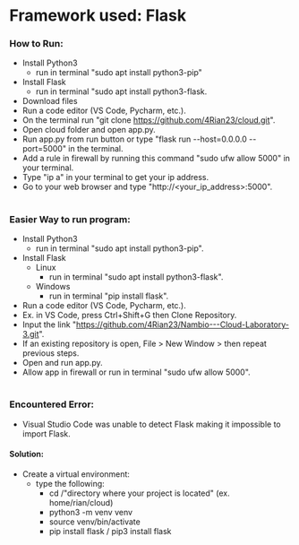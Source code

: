# Framework used: Flask

### How to Run:
- Install Python3
  - run in terminal "sudo apt install python3-pip"
- Install Flask
  - run in terminal "sudo apt install python3-flask.
- Download files
- Run a code editor (VS Code, Pycharm, etc.).
- On the terminal run "git clone https://github.com/4Rian23/cloud.git".
- Open cloud folder and open app.py.
- Run app.py from run button or type "flask run --host=0.0.0.0 --port=5000" in the terminal.
- Add a rule in firewall by running this command "sudo ufw allow 5000" in your terminal.
- Type "ip a" in your terminal to get your ip address.
- Go to your web browser and type "http://<your_ip_address>:5000".

#

### Easier  Way to run program:
- Install Python3
  - run in terminal "sudo apt install python3-pip".
- Install Flask
  - Linux
    - run in terminal "sudo apt install python3-flask".
  - Windows
    - run in terminal "pip install flask".
- Run a code editor (VS Code, Pycharm, etc.).
- Ex. in VS Code, press Ctrl+Shift+G then Clone Repository.
- Input the link "https://github.com/4Rian23/Nambio---Cloud-Laboratory-3.git".
- If an existing repository is open, File > New Window > then repeat previous steps.
- Open and run app.py.
- Allow app in firewall or run in terminal "sudo ufw allow 5000".

#

### Encountered Error:
- Visual Studio Code was unable to detect Flask making it impossible to import Flask.
#### Solution:
- Create a virtual environment:
  - type the following:
    - cd /"directory where your project is located" (ex. home/rian/cloud)
    - python3 -m venv venv
    - source venv/bin/activate
    - pip install flask / pip3 install flask
